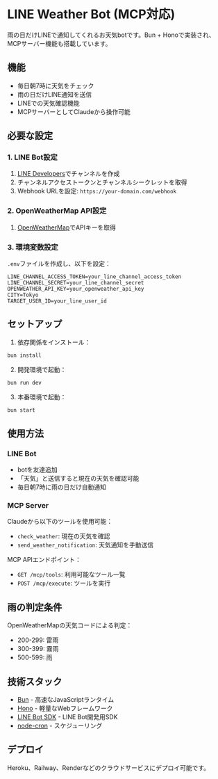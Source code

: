 # LINE Weather Bot (MCP対応)

雨の日だけLINEで通知してくれるお天気botです。Bun + Honoで実装され、MCPサーバー機能も搭載しています。

## 機能

- 毎日朝7時に天気をチェック
- 雨の日だけLINE通知を送信
- LINEでの天気確認機能
- MCPサーバーとしてClaudeから操作可能

## 必要な設定

### 1. LINE Bot設定

1. [LINE Developers](https://developers.line.biz/)でチャンネルを作成
2. チャンネルアクセストークンとチャンネルシークレットを取得
3. Webhook URLを設定: `https://your-domain.com/webhook`

### 2. OpenWeatherMap API設定

1. [OpenWeatherMap](https://openweathermap.org/api)でAPIキーを取得

### 3. 環境変数設定

`.env`ファイルを作成し、以下を設定：

```
LINE_CHANNEL_ACCESS_TOKEN=your_line_channel_access_token
LINE_CHANNEL_SECRET=your_line_channel_secret
OPENWEATHER_API_KEY=your_openweather_api_key
CITY=Tokyo
TARGET_USER_ID=your_line_user_id
```

## セットアップ

1. 依存関係をインストール：
```bash
bun install
```

2. 開発環境で起動：
```bash
bun run dev
```

3. 本番環境で起動：
```bash
bun start
```

## 使用方法

### LINE Bot

- botを友達追加
- 「天気」と送信すると現在の天気を確認可能
- 毎日朝7時に雨の日だけ自動通知

### MCP Server

Claudeから以下のツールを使用可能：

- `check_weather`: 現在の天気を確認
- `send_weather_notification`: 天気通知を手動送信

MCP APIエンドポイント：
- `GET /mcp/tools`: 利用可能なツール一覧
- `POST /mcp/execute`: ツールを実行

## 雨の判定条件

OpenWeatherMapの天気コードによる判定：
- 200-299: 雷雨
- 300-399: 霧雨
- 500-599: 雨

## 技術スタック

- [Bun](https://bun.sh/) - 高速なJavaScriptランタイム
- [Hono](https://hono.dev/) - 軽量なWebフレームワーク
- [LINE Bot SDK](https://github.com/line/line-bot-sdk-nodejs) - LINE Bot開発用SDK
- [node-cron](https://github.com/node-cron/node-cron) - スケジューリング

## デプロイ

Heroku、Railway、Renderなどのクラウドサービスにデプロイ可能です。